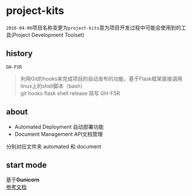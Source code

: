 # project-kits
`2016-04-06`项目名称变更为`project-kits`意为项目开发过程中可能会使用到的工具(Project Development Toolset)

## history
`GH-FSR`
> 利用Git的hooks来完成项目的自动发布的功能，基于Flask框架直接调用linux上的shell脚本（bash）   
> git hooks flask shell release 简写 GH-FSR  


## about
- Automated Deployment 自动部署功能
- Document Management API文档管理

分别对应文件夹 automated 和 document

## start mode
基于**Gunicorn**  
[参考文档](http://docs.jinkan.org/docs/flask/deploying/wsgi-standalone.html)
